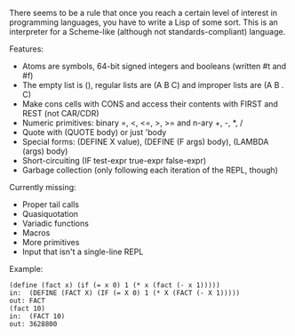 There seems to be a rule that once you reach a certain level of interest in programming languages, you have to write a Lisp of some sort. This is an interpreter for a Scheme-like (although not standards-compliant) language.

Features:

- Atoms are symbols, 64-bit signed integers and booleans (written #t and #f)
- The empty list is (), regular lists are (A B C) and improper lists are (A B . C)
- Make cons cells with CONS and access their contents with FIRST and REST (not CAR/CDR)
- Numeric primitives: binary =, <, <=, >, >= and n-ary +, -, \*, /
- Quote with (QUOTE body) or just 'body
- Special forms: (DEFINE X value), (DEFINE (F args) body), (LAMBDA (args) body)
- Short-circuiting (IF test-expr true-expr false-expr)
- Garbage collection (only following each iteration of the REPL, though)

Currently missing:

- Proper tail calls
- Quasiquotation
- Variadic functions
- Macros
- More primitives
- Input that isn't a single-line REPL

Example:

```
(define (fact x) (if (= x 0) 1 (* x (fact (- x 1)))))
in:  (DEFINE (FACT X) (IF (= X 0) 1 (* X (FACT (- X 1)))))
out: FACT
(fact 10)
in:  (FACT 10)
out: 3628800
```
